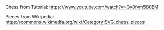 Chess from Tutorial: https://www.youtube.com/watch?v=Qv0fvm5B0EM

Pieces from Wikipedia: https://commons.wikimedia.org/wiki/Category:SVG_chess_pieces